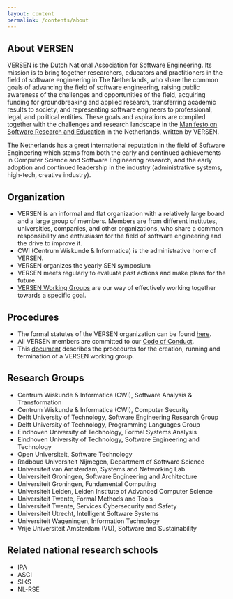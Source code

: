 ```yaml
---
layout: content
permalink: /contents/about
---
```


## About VERSEN

VERSEN is the Dutch National Association for Software Engineering. Its mission is to bring together researchers, educators and practitioners in the field of software engineering in The Netherlands, who share the common goals of advancing the field of software engineering, raising public awareness of the challenges and opportunities of the field, acquiring funding for groundbreaking and applied research, transferring academic results to society, and representing software engineers to professional, legal, and political entities. These goals and aspirations are compiled together with the challenges and research landscape in the [Manifesto on Software Research and Education](/contents/manifesto) in the Netherlands, written by VERSEN.

The Netherlands has a great international reputation in the field of Software Engineering which stems from both the early and continued achievements in Computer Science and Software Engineering research, and the early adoption and continued leadership in the industry (administrative systems, high-tech, creative industry).

## Organization

* VERSEN is an informal and flat organization with a relatively large board and a large group of members. Members are from different institutes, universities, companies, and other organizations, who share a common responsibility and enthusiasm for the field of software engineering and the drive to improve it.
* CWI (Centrum Wiskunde & Informatica) is the administrative home of VERSEN.
* VERSEN organizes the yearly SEN symposium
* VERSEN meets regularly to evaluate past actions and make plans for the future.
* [VERSEN Working Groups](/contents/works) are our way of effectively working together towards a specific goal.

## Procedures 

* The formal statutes of the VERSEN organization can be found [here](/assets/pdf/statuten.pdf). 
* All VERSEN members are committed to our [Code of Conduct](/contents/about/code-of-conduct).
* This [document](/assets/pdf/working-groups.pdf) describes the procedures for the creation, running and termination of a VERSEN working group.

## Research Groups

* Centrum Wiskunde & Informatica (CWI), Software Analysis & Transformation
* Centrum Wiskunde & Informatica (CWI), Computer Security
* Delft University of Technology, Software Engineering Research Group
* Delft University of Technology, Programming Languages Group
* Eindhoven University of Technology, Formal Systems Analysis
* Eindhoven University of Technology, Software Engineering and Technology
* Open Universiteit, Software Technology
* Radboud Universiteit Nijmegen, Department of Software Science
* Universiteit van Amsterdam, Systems and Networking Lab
* Universiteit Groningen, Software Engineering and Architecture
* Universiteit Groningen, Fundamental Computing
* Universiteit Leiden, Leiden Institute of Advanced Computer Science 
* Universiteit Twente, Formal Methods and Tools
* Universiteit Twente, Services Cybersecurity and Safety
* Universiteit Utrecht, Intelligent Software Systems
* Universiteit Wageningen, Information Technology
* Vrije Universiteit Amsterdam (VU), Software and Sustainability


## Related national research schools

* IPA
* ASCI
* SIKS
* NL-RSE
